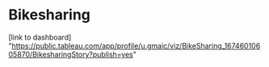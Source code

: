 # Bikesharing

[link to dashboard]
"https://public.tableau.com/app/profile/u.gmaic/viz/BikeSharing_16746010605870/BikesharingStory?publish=yes"
